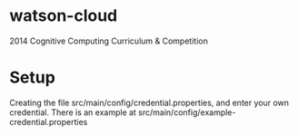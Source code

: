 watson-cloud
============

2014 Cognitive Computing Curriculum & Competition

# Setup
Creating the file src/main/config/credential.properties, and enter your own credential.
There is an example at src/main/config/example-credential.properties
